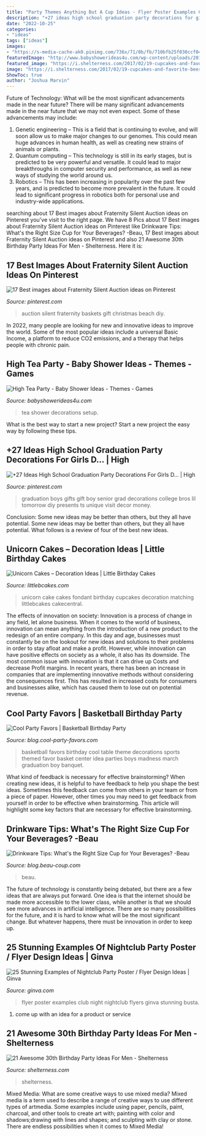 ```yaml
---
title: "Party Themes Anything But A Cup Ideas - Flyer Poster Examples Club Night Nightclub Flyers Ginva Stunning Busta"
description: "+27 ideas high school graduation party decorations for girls d…"
date: "2022-10-25"
categories:
- "ideas"
tags: ["ideas"]
images:
- "https://s-media-cache-ak0.pinimg.com/736x/71/0b/fb/710bfb25f030ccf042bb58a783084676.jpg"
featuredImage: "http://www.babyshowerideas4u.com/wp-content/uploads/2014/01/14695_499562190074995_1938953768_n.jpg"
featured_image: "https://i.shelterness.com/2017/02/19-cupcakes-and-favorite-beer-instead-of-a-birthday-cake.jpg"
image: "https://i.shelterness.com/2017/02/19-cupcakes-and-favorite-beer-instead-of-a-birthday-cake.jpg"
ShowToc: true
author: "Joshua Marvin"
---
```



Future of Technology: What will be the most significant advancements made in the near future?
There will be many significant advancements made in the near future that we may not even expect. Some of these advancements may include: 
1. Genetic engineering – This is a field that is continuing to evolve, and will soon allow us to make major changes to our genomes. This could mean huge advances in human health, as well as creating new strains of animals or plants. 
2. Quantum computing – This technology is still in its early stages, but is predicted to be very powerful and versatile. It could lead to major breakthroughs in computer security and performance, as well as new ways of studying the world around us. 
3. Robotics – This has been increasing in popularity over the past few years, and is predicted to become more prevalent in the future. It could lead to significant progress in robotics both for personal use and industry-wide applications. 

	

		
searching about 17 Best images about Fraternity Silent Auction ideas on Pinterest you've visit to the right page. We have 8 Pics about 17 Best images about Fraternity Silent Auction ideas on Pinterest like Drinkware Tips: What&#039;s the Right Size Cup for Your Beverages? -Beau, 17 Best images about Fraternity Silent Auction ideas on Pinterest and also 21 Awesome 30th Birthday Party Ideas For Men - Shelterness. Here it is:
		
    
## 17 Best Images About Fraternity Silent Auction Ideas On Pinterest

<img loading=lazy src="https://s-media-cache-ak0.pinimg.com/736x/71/0b/fb/710bfb25f030ccf042bb58a783084676.jpg" onerror="this.onerror=null;this.src='https://tse4.mm.bing.net/th?id=OIP.Y86y9fp29Wz_FKu3LgaFPQHaJ3&amp;pid=15.1';" alt="17 Best images about Fraternity Silent Auction ideas on Pinterest">

_Source: pinterest.com_

>auction silent fraternity baskets gift christmas beach diy. 

	

In 2022, many people are looking for new and innovative ideas to improve the world. Some of the most popular ideas include a universal Basic Income, a platform to reduce CO2 emissions, and a therapy that helps people with chronic pain.

    
## High Tea Party - Baby Shower Ideas - Themes - Games

<img loading=lazy src="http://www.babyshowerideas4u.com/wp-content/uploads/2014/01/14695_499562190074995_1938953768_n.jpg" onerror="this.onerror=null;this.src='https://tse1.mm.bing.net/th?id=OIP.iPfTj-oi8yHQxwQNiSu8YAHaFj&amp;pid=15.1';" alt="High Tea Party - Baby Shower Ideas - Themes - Games">

_Source: babyshowerideas4u.com_

>tea shower decorations setup. 

	

What is the best way to start a new project?
Start a new project the easy way by following these tips.

    
## +27 Ideas High School Graduation Party Decorations For Girls D… | High

<img loading=lazy src="https://i.pinimg.com/736x/95/e1/42/95e14252c30c7cf5f82d8969d13378a7.jpg" onerror="this.onerror=null;this.src='https://tse4.mm.bing.net/th?id=OIP.QQn2BGsqii6x_ebgun-L8gHaNJ&amp;pid=15.1';" alt="+27 Ideas High School Graduation Party Decorations For Girls D… | High">

_Source: pinterest.com_

>graduation boys gifts gift boy senior grad decorations college bros lil tomorrow diy presents ts unique visit decor money. 

	

Conclusion: Some new ideas may be better than others, but they all have potential.
Some new ideas may be better than others, but they all have potential. What follows is a review of four of the best new ideas.

    
## Unicorn Cakes – Decoration Ideas | Little Birthday Cakes

<img loading=lazy src="http://www.littlebcakes.com/wp-content/uploads/2014/05/Unicorn-Cake-Pictures.jpg" onerror="this.onerror=null;this.src='https://tse4.mm.bing.net/th?id=OIP.AWpwMXOqK1uSQZIQ36ZFbwHaJ4&amp;pid=15.1';" alt="Unicorn Cakes – Decoration Ideas | Little Birthday Cakes">

_Source: littlebcakes.com_

>unicorn cake cakes fondant birthday cupcakes decoration matching littlebcakes cakecentral. 

	

The effects of innovation on society:
Innovation is a process of change in any field, let alone business. When it comes to the world of business, innovation can mean anything from the introduction of a new product to the redesign of an entire company. In this day and age, businesses must constantly be on the lookout for new ideas and solutions to their problems in order to stay afloat and make a profit.
However, while innovation can have positive effects on society as a whole, it also has its downside. The most common issue with innovation is that it can drive up Costs and decrease Profit margins. In recent years, there has been an increase in companies that are implementing innovative methods without considering the consequences first. This has resulted in increased costs for consumers and businesses alike, which has caused them to lose out on potential revenue.

    
## Cool Party Favors | Basketball Birthday Party

<img loading=lazy src="http://blog.cool-party-favors.com/wp-content/uploads/2012/09/Basketball-Favors-739x1024.jpg" onerror="this.onerror=null;this.src='https://tse1.mm.bing.net/th?id=OIP.dgGt56amOblsK2ME3TWaKQHaKQ&amp;pid=15.1';" alt="Cool Party Favors | Basketball Birthday Party">

_Source: blog.cool-party-favors.com_

>basketball favors birthday cool table theme decorations sports themed favor basket center idea parties boys madness march graduation boy banquet. 

	

What kind of feedback is necessary for effective brainstorming?
When creating new ideas, it is helpful to have feedback to help you shape the best ideas. Sometimes this feedback can come from others in your team or from a piece of paper. However, other times you may need to get feedback from yourself in order to be effective when brainstorming. This article will highlight some key factors that are necessary for effective brainstorming.

    
## Drinkware Tips: What&#039;s The Right Size Cup For Your Beverages? -Beau

<img loading=lazy src="https://blog.beau-coup.com/wp-content/uploads/2017/01/frosted_cups_crop.jpg" onerror="this.onerror=null;this.src='https://tse1.mm.bing.net/th?id=OIP.RHzxddJSoKCkcJf_iYoqiQHaEf&amp;pid=15.1';" alt="Drinkware Tips: What&#039;s the Right Size Cup for Your Beverages? -Beau">

_Source: blog.beau-coup.com_

>beau. 

	

The future of technology is constantly being debated, but there are a few ideas that are always put forward. One idea is that the internet should be made more accessible to the lower class, while another is that we should see more advances in artificial intelligence. There are so many possibilities for the future, and it is hard to know what will be the most significant change. But whatever happens, there must be innovation in order to keep up.

    
## 25 Stunning Examples Of Nightclub Party Poster / Flyer Design Ideas | Ginva

<img loading=lazy src="http://ginva.com/wp-content/uploads/2012/04/party-flyer-design-examples-16.jpg" onerror="this.onerror=null;this.src='https://tse1.mm.bing.net/th?id=OIP.8PqVnDCnbcA7pi6m8EWt-wHaKY&amp;pid=15.1';" alt="25 Stunning Examples of Nightclub Party Poster / Flyer Design Ideas | Ginva">

_Source: ginva.com_

>flyer poster examples club night nightclub flyers ginva stunning busta. 

	

1. come up with an idea for a product or service

    
## 21 Awesome 30th Birthday Party Ideas For Men - Shelterness

<img loading=lazy src="https://i.shelterness.com/2017/02/19-cupcakes-and-favorite-beer-instead-of-a-birthday-cake.jpg" onerror="this.onerror=null;this.src='https://tse3.mm.bing.net/th?id=OIP.J8x-agjspB3_SHws4XPtYwHaKf&amp;pid=15.1';" alt="21 Awesome 30th Birthday Party Ideas For Men - Shelterness">

_Source: shelterness.com_

>shelterness. 

	

Mixed Media: What are some creative ways to use mixed media?
Mixed media is a term used to describe a range of creative ways to use different types of artmedia. Some examples include using paper, pencils, paint, charcoal, and other tools to create art with; painting with color and shadows;drawing with lines and shapes; and sculpting with clay or stone. There are endless possibilities when it comes to Mixed Media!

